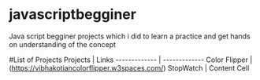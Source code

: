 # javascriptbegginer
Java script begginer projects which i did to learn a practice and get hands on understanding of the concept 

#List of Projects
Projects          | Links
-------------     | -------------
Color Flipper     | (https://vibhakotiancolorflipper.w3spaces.com/)
StopWatch         | Content Cell
       
